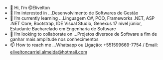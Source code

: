 - 👋 Hi, I’m @Elivelton
- 👀 I’m interested in ...Desenvolvimento de Softwares de Gestão
- 🌱 I’m currently learning ...Linguagem C#, POO, Frameworks .NET, ASP .NET Core, Bootstrap, IDE Visual Studio, Genexus 17 nível júnior, Estudante Bacharelado em Engenharia de Software
- 💞️ I’m looking to collaborate on ...Projetos diversos de Software a fim de ganhar mais amplitude nos conhecimentos
- 📫 How to reach me ...Whatsapp ou Ligação: +551599669-7754 / Email: eliveltoncarriel.almeida@hotmail.com

<!---
EliveltonProgrammer/EliveltonProgrammer is a ✨ special ✨ repository because its `README.md` (this file) appears on your GitHub profile.
You can click the Preview link to take a look at your changes.
--->
